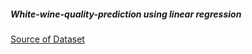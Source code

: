 ##### White-wine-quality-prediction using linear regression
[Source of Dataset](https://www.kaggle.com/datasets/despoinatsompani/winequalitydata/download?datasetVersionNumber=1)
